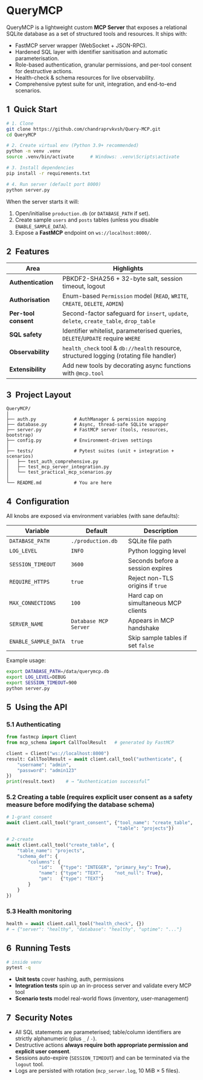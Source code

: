 # QueryMCP

QueryMCP is a lightweight custom **MCP Server** that exposes a relational SQLite database as a set of structured tools and resources.  It ships with:

* FastMCP server wrapper (WebSocket + JSON-RPC).
* Hardened SQL layer with identifier sanitisation and automatic parameterisation.
* Role-based authentication, granular permissions, and per-tool consent for destructive actions.
* Health-check & schema resources for live observability.
* Comprehensive pytest suite for unit, integration, and end-to-end scenarios.

## 1 Quick Start

```bash
# 1. Clone
git clone https://github.com/chandraprvkvsh/Query-MCP.git
cd QueryMCP

# 2. Create virtual env (Python 3.9+ recommended)
python -m venv .venv
source .venv/bin/activate      # Windows: .venv\Scripts\activate

# 3. Install dependencies
pip install -r requirements.txt

# 4. Run server (default port 8000)
python server.py
```

When the server starts it will:

1. Open/initialise `production.db` (or `DATABASE_PATH` if set).
2. Create sample `users` and `posts` tables (unless you disable `ENABLE_SAMPLE_DATA`).
3. Expose a **FastMCP** endpoint on `ws://localhost:8000/`.

## 2 Features

| Area                         | Highlights |
|------------------------------|------------|
| **Authentication**           | PBKDF2-SHA256 + 32-byte salt, session timeout, logout |
| **Authorisation**            | Enum-based `Permission` model (`READ`, `WRITE`, `CREATE`, `DELETE`, `ADMIN`) |
| **Per-tool consent**         | Second-factor safeguard for `insert`, `update`, `delete`, `create_table`, `drop_table` |
| **SQL safety**               | Identifier whitelist, parameterised queries, `DELETE`/`UPDATE` require `WHERE` |
| **Observability**            | `health_check` tool & `db://health` resource, structured logging (rotating file handler) |
| **Extensibility**            | Add new tools by decorating async functions with `@mcp.tool` |

## 3 Project Layout

```
QueryMCP/
│
├── auth.py              # AuthManager & permission mapping
├── database.py          # Async, thread-safe SQLite wrapper
├── server.py            # FastMCP server (tools, resources, bootstrap)
├── config.py            # Environment-driven settings
│
├── tests/               # Pytest suites (unit + integration + scenarios)
│   ├── test_auth_comprehensive.py
│   ├── test_mcp_server_integration.py
│   └── test_practical_mcp_scenarios.py
│
└── README.md            # You are here
```

## 4 Configuration

All knobs are exposed via environment variables (with sane defaults):

| Variable            | Default          | Description |
|---------------------|------------------|-------------|
| `DATABASE_PATH`     | `./production.db`| SQLite file path |
| `LOG_LEVEL`         | `INFO`           | Python logging level |
| `SESSION_TIMEOUT`   | `3600`           | Seconds before a session expires |
| `REQUIRE_HTTPS`     | `true`           | Reject non-TLS origins if `true` |
| `MAX_CONNECTIONS`   | `100`            | Hard cap on simultaneous MCP clients |
| `SERVER_NAME`       | `Database MCP Server` | Appears in MCP handshake |
| `ENABLE_SAMPLE_DATA`| `true`           | Skip sample tables if set `false` |

Example usage:

```bash
export DATABASE_PATH=/data/querymcp.db
export LOG_LEVEL=DEBUG
export SESSION_TIMEOUT=900
python server.py
```

## 5 Using the API

### 5.1 Authenticating

```python
from fastmcp import Client
from mcp_schema import CallToolResult   # generated by FastMCP

client = Client("ws://localhost:8000")
result: CallToolResult = await client.call_tool("authenticate", {
    "username": "admin",
    "password": "admin123"
})
print(result.text)    # → “Authentication successful”
```

### 5.2 Creating a table (requires explicit user consent as a safety measure before modifying the database schema)

```python
# 1-grant consent
await client.call_tool("grant_consent", {"tool_name": "create_table",
                                         "table": "projects"})

# 2-create
await client.call_tool("create_table", {
    "table_name": "projects",
    "schema_def": {
        "columns": {
            "id":   {"type": "INTEGER", "primary_key": True},
            "name": {"type": "TEXT",    "not_null": True},
            "pm":   {"type": "TEXT"}
        }
    }
})
```

### 5.3 Health monitoring

```python
health = await client.call_tool("health_check", {})
# → {"server": "healthy", "database": "healthy", "uptime": "..."}
```

## 6 Running Tests

```bash
# inside venv
pytest -q
```

-  **Unit tests** cover hashing, auth, permissions  
-  **Integration tests** spin up an in-process server and validate every MCP tool  
-  **Scenario tests** model real-world flows (inventory, user-management)

## 7 Security Notes

* All SQL statements are parameterised; table/column identifiers are strictly alphanumeric (plus `_` / `-`).
* Destructive actions **always require both appropriate permission and explicit user consent**.
* Sessions auto-expire (`SESSION_TIMEOUT`) and can be terminated via the `logout` tool.
* Logs are persisted with rotation (`mcp_server.log`, 10 MiB × 5 files).
